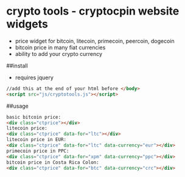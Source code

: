 # crypto tools - cryptocpin website widgets
* price widget  for bitcoin, litecoin, primecoin, peercoin, dogecoin
* bitcoin price in many fiat currencies
* ability to add your crypto currency

##install
* requires jquery

```html
//add this at the end of your html before </body>
<script src="js/cryptotools.js"></script>
```

##usage
```html
basic bitcoin price:
<div class="ctprice"></div>
litecoin price:
<div class="ctprice" data-for="ltc"></div>
litecoin price in EUR:
<div class="ctprice" data-for="ltc" data-currency="eur"></div>
primecoin price in PPC:
<div class="ctprice" data-for="xpm" data-currency="ppc"></div>
bitcoin price in Costa Rica Colon:
<div class="ctprice" data-for="btc" data-currency="crc"></div>
```